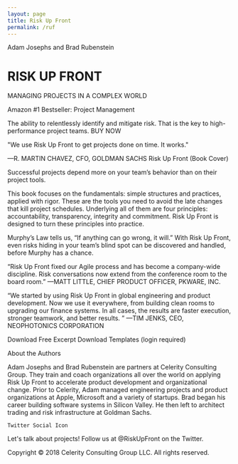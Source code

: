```yaml
---
layout: page
title: Risk Up Front
permalink: /ruf
---
```

Adam Josephs and Brad Rubenstein
# RISK UP FRONT
MANAGING PROJECTS IN A COMPLEX WORLD

Amazon #1 Bestseller: Project Management

The ability to relentlessly identify and mitigate risk.
That is the key to high-performance project teams.
BUY NOW

"We use Risk Up Front to get projects done on time. It works."

—R. MARTIN CHAVEZ, CFO, GOLDMAN SACHS
Risk Up Front (Book Cover)



Successful projects depend more on your team’s behavior than on their project tools.

This book focuses on the fundamentals: simple structures and practices, applied with rigor. These are the tools you need to avoid the late changes that kill project schedules. Underlying all of them are four principles: accountability, transparency, integrity and commitment. Risk Up Front is designed to turn these principles into practice.

Murphy’s Law tells us, “If anything can go wrong, it will.” With Risk Up Front, even risks hiding in your team’s blind spot can be discovered and handled, before Murphy has a chance.

“Risk Up Front fixed our Agile process and has become a company-wide discipline. Risk conversations now extend from the conference room﻿ to the board room.”
—MATT LITTLE, CHIEF PRODUCT OFFICER, PKWARE, INC.

“We started by using Risk Up Front in global engineering and product development. Now we use it everywhere, from building clean rooms to upgrading our finance systems. In all cases, the results are faster execution, stronger teamwork, and better results. ”
—TIM JENKS, CEO, NEOPHOTONICS CORPORATION

Download Free Excerpt
Download Templates (login required)



About the Authors

Adam Josephs and Brad Rubenstein are partners at Celerity Consulting Group. They train and coach organizations all over the world on applying Risk Up Front to accelerate product development and organizational change. Prior to Celerity, Adam managed engineering projects and product organizations at Apple, Microsoft and a variety of startups. Brad began his career building software systems in Silicon Valley. He then left to architect trading and risk infrastructure at Goldman Sachs.

    Twitter Social Icon

Let's talk about projects! Follow us at @RiskUpFront on the Twitter.

Copyright © 2018 Celerity Consulting Group LLC. All rights reserved.


